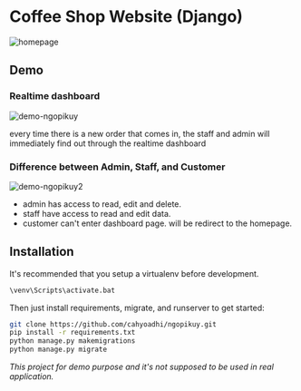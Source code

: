 # Coffee Shop Website (Django)
![homepage](https://user-images.githubusercontent.com/90748704/191624416-249da180-5a9f-47d6-8d30-a6e0fa1028a9.png)


## Demo
### Realtime dashboard
![demo-ngopikuy](https://user-images.githubusercontent.com/90748704/191624120-c3ff7955-7f39-4844-a347-5ddfabe39b63.gif)

every time there is a new order that comes in, the staff and admin will immediately find out through the realtime dashboard

### Difference between Admin, Staff, and Customer
![demo-ngopikuy2](https://github.com/cahyoadhi/ngopikuy/blob/main/readme-asset.gif)
- admin has access to read, edit and delete.
- staff have access to read and edit data.
- customer can't enter dashboard page. will be redirect to the homepage.

## Installation

It's recommended that you setup a virtualenv before development.
```sh
\venv\Scripts\activate.bat 
```

Then just install requirements, migrate, and runserver to get started:
```sh
git clone https://github.com/cahyoadhi/ngopikuy.git
pip install -r requirements.txt
python manage.py makemigrations
python manage.py migrate
```

*This project for demo purpose and it's not supposed to be used in real application.*
